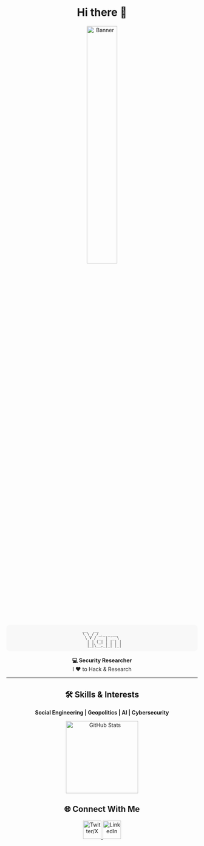<h1 align="center">
Hi there 👋
</h1>

<p align="center">
<img src="https://github.com/user-attachments/assets/6b1111f6-35da-40b4-b38e-f19e4afc7906" width="40%" alt="Banner" style="border-radius:10px;">
</p>
<div align="center">
<pre style="font-size: 10px; line-height: 1; color: #333; background: #f8f8f8; padding: 10px; border-radius: 10px;">
__   __          
\ \ / /_ _ _ __  
 \ V / _` | '_ \ 
  | | (_| | | | |
  |_|\__,_|_| |_|
</pre>
</div>
<p align="center">
<strong>💻 Security Researcher</strong>
<br/>
<a>I ❤️ to Hack & Research</a>
</p>

---

<h2 align="center">🛠️ Skills & Interests</h2>
<p align="center">
<strong>Social Engineering | Geopolitics | AI | Cybersecurity</strong>
</p>

<p align="center">
<a href="https://github.com/anuraghazra/github-readme-stats?tab=readme-ov-file#github-stats-card"><img height="190" align="center" alt="GitHub Stats" src="https://github-readme-stats.vercel.app/api?username=yanoshercohen&show_icons=true&custom_title=GitHub+Statistics&title_color=cba6f7&theme=catppuccin_mocha&border_color=45475a"/></a>
</p>

<h2 align="center">🌐 Connect With Me</h2>
<p align="center">
<a href="https://x.com/0x7F454C">
<img src="https://img.icons8.com/plasticine/100/twitterx.png" width="48" alt="Twitter/X">
</a>
<a href="https://linkedin.com/in/yanoc">
<img src="https://img.icons8.com/plasticine/100/linkedin.png" width="48" alt="LinkedIn">
</a>
</p>
